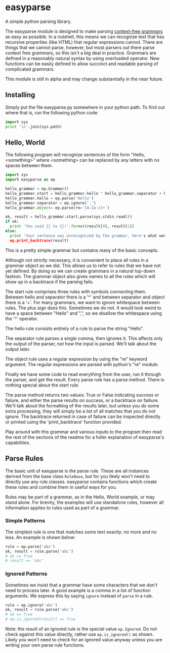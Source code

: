 # easyparse
A simple python parsing library.

The easyparse module is designed to make parsing [context-free grammars](https://en.wikipedia.org/wiki/Context-free_grammar) as easy as possible. In a nutshell, this means we can recognize text that has recursive properties (like HTML) that regular expressions cannot. There are things that we cannot parse, however, but most parsers out there parse context free grammars, so this isn't a big deal in practice.
Grammars are defined in a reasonably natural syntax by using overloaded operator.
New functions can be easily defined to allow succinct and readable parsing of complicated grammars.

This module is still in alpha and may change substantially in the near future.

## Installing

Simply put the file easyparse.py somewhere in your python path. To find out where that is, run the following python code:

```python
import sys
print '\n'.join(sys.path)
```

## Hello, World

The following program will recognize sentences of the form "Hello, \<something\>" where \<something\> can be replaced by any letters with no spaces between them.

```python
import sys
import easyparse as ep

hello_grammar = ep.Grammar()
hello_grammar.start = hello_grammar.hello ^ hello_grammar.separator + hello_grammar.object
hello_grammar.hello = ep.parse('Hello')
hello_grammar.separator = ep.ignore(',')
hello_grammar.object= ep.parse(re='[A-Za-z]+')

ok, result = hello_grammar.start.parse(sys.stdin.read())
if ok:
  print 'You said {} to {}!'.format(result[0], result[1])
else:
  print 'Your sentence was unrecognized by the grammar, here's what went wrong:'
  ep.print_backtrace(result)
```

This is a pretty simple grammar but contains many of the basic concepts.

Although not strictly necessary, it is convenient to place all rules in a grammar object as we did.
This allows us to refer to rules that we have not yet defined. By doing so we can create grammars in a natural top-down fashion.
The grammar object also gives names to all the rules which will show up in a backtrace if the parsing fails.

The start rule comprises three rules with symbols connecting them. Between hello and separator there is a '^' and between separator and object there is a '+'. 
For many grammars, we want to ignore whitespace between rules. The plus sign does this. Sometimes we do not. It would look weird to have a space between "Hello" and ",", so we disallow the whitespace using the '^' operator.

The hello rule consists entirely of a rule to parse the string "Hello".

The separator rule parses a single comma, then ignores it. This affects only the output of the parser, not how the input is parsed. We'll talk about the output later.

The object rule uses a regular expression by using the "re" keyword argument. The regular expressions are parsed with python's "re" module.

Finally we have some code to read everything from the user, run it through the parser, and get the result. 
Every parse rule has a parse method. There is nothing special about the start rule.

The parse method returns two values: True or False indicating success or failure, and either the parse results on success, or a backtrace on failiure.
We'll talk about the formatting of the results later, but unless you do some extra processing, they will simply be a list of all matches that you do not ignore.
The backtrace returned in case of failure can be inspected directly or printed using the 'print_backtrace' function provided.

Play around with this grammar and various inputs to the program then read the rest of the sections of the readme for a fuller explanation of easyparse's capabilities.

## Parse Rules

The basic unit of easyparse is the parse rule. These are all instances derived from the base class `RuleBase`, but for you likely won't need to directly use any rule classes. easyparse contains functions which create these rules and combine them in useful ways for you.

Rules may be part of a grammar, as in the Hello, World example, or may stand alone. For brevity, the examples will use standalone rules, however all information applies to rules used as part of a grammar.

### Simple Patterns

The simplest rule is one that matches some text exactly: no more and no less. An example is shown below:

```python
rule = ep.parse('abc')
ok, result = rule.parse('abc')
# ok == True
# result == 'abc'
```

### Ignored Patterns

Sometimes we insist that a grammar have some characters that we don't need to process later. A good example is a comma in a list of function arguments. We express this by saying `ignore` instead of `parse` in a rule.

```python
rule = ep.ignore('abc')
ok, result = rule.parse('abc')
# ok == True
# ep.is_ignored(result) == True
```

Note: the result of an ignored rule is the special value `ep.Ignored`. Do not check against this value directly, rather use `ep.is_ignored()` as shown. Likely you won't need to check for an ignored value anyway unless you are writing your own parse rule functions.
